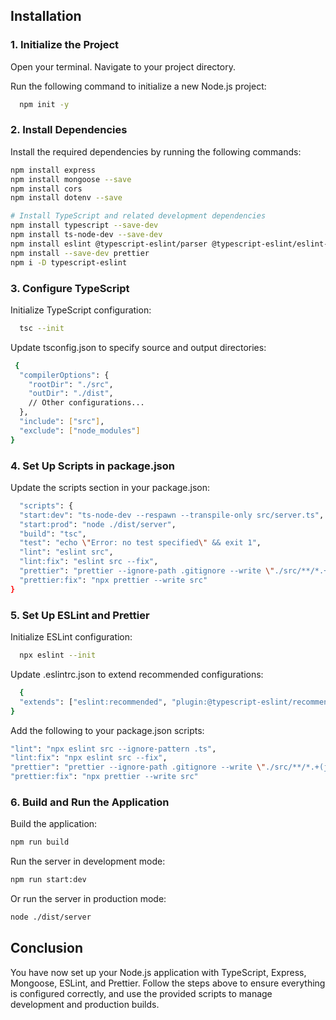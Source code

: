 
## Installation

### 1. Initialize the Project
Open your terminal. Navigate to your project directory.

Run the following command to initialize a new Node.js project:

```bash
  npm init -y
```
### 2. Install Dependencies
Install the required dependencies by running the following commands:
```bash
npm install express
npm install mongoose --save
npm install cors
npm install dotenv --save

# Install TypeScript and related development dependencies
npm install typescript --save-dev
npm install ts-node-dev --save-dev
npm install eslint @typescript-eslint/parser @typescript-eslint/eslint-plugin --save-dev
npm install --save-dev prettier
npm i -D typescript-eslint

```
### 3. Configure TypeScript
Initialize TypeScript configuration:
```bash
  tsc --init
```
Update tsconfig.json to specify source and output directories:
```bash
 {
  "compilerOptions": {
    "rootDir": "./src",
    "outDir": "./dist",
    // Other configurations...
  },
  "include": ["src"],
  "exclude": ["node_modules"]
}
```
### 4. Set Up Scripts in package.json
Update the scripts section in your package.json:
```bash
  "scripts": {
  "start:dev": "ts-node-dev --respawn --transpile-only src/server.ts",
  "start:prod": "node ./dist/server",
  "build": "tsc",
  "test": "echo \"Error: no test specified\" && exit 1",
  "lint": "eslint src",
  "lint:fix": "eslint src --fix",
  "prettier": "prettier --ignore-path .gitignore --write \"./src/**/*.+(js|ts|json)\"",
  "prettier:fix": "npx prettier --write src"
}
```
### 5. Set Up ESLint and Prettier
Initialize ESLint configuration:
```bash
  npx eslint --init
```
Update .eslintrc.json to extend recommended configurations:
```bash
  {
  "extends": ["eslint:recommended", "plugin:@typescript-eslint/recommended", "prettier"]
}

```
Add the following to your package.json scripts:
```bash
"lint": "npx eslint src --ignore-pattern .ts",
"lint:fix": "npx eslint src --fix",
"prettier": "prettier --ignore-path .gitignore --write \"./src/**/*.+(js|ts|json)\"",
"prettier:fix": "npx prettier --write src"

```
### 6. Build and Run the Application
Build the application:

```bash
npm run build
```
Run the server in development mode:
```bash
npm run start:dev
```
Or run the server in production mode:
```bash
node ./dist/server
```

## Conclusion
You have now set up your Node.js application with TypeScript, Express, Mongoose, ESLint, and Prettier. Follow the steps above to ensure everything is configured correctly, and use the provided scripts to manage development and production builds.